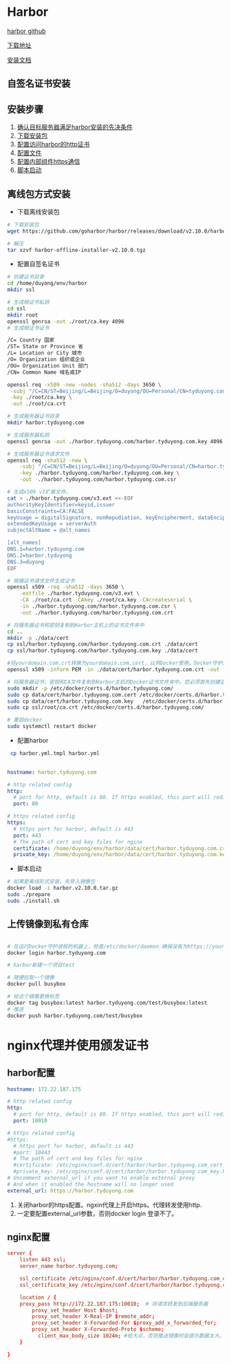 # Harbor

[harbor github](https://github.com/goharbor/harbor)

[下载地址](https://github.com/goharbor/harbor/releases)

[安装文档](https://goharbor.io/docs/2.10.0/install-config/)

## 自签名证书安装

## 安装步骤

1.  [确认目标服务器满足harbor安装的先决条件](https://goharbor.io/docs/2.10.0/install-config/installation-prereqs/)
2. [下载安装包](https://goharbor.io/docs/2.10.0/install-config/download-installer/)
3. [配置访问harbor的http证书](https://goharbor.io/docs/2.10.0/install-config/configure-https/)
4. [配置文件](https://goharbor.io/docs/2.10.0/install-config/configure-yml-file/)
5. [配置内部组件https通信](https://goharbor.io/docs/2.10.0/install-config/configure-internal-tls/)
6. [脚本启动](https://goharbor.io/docs/2.10.0/install-config/run-installer-script/)


## 离线包方式安装

*  下载离线安装包

```bash
# 下载安装包
wget https://github.com/goharbor/harbor/releases/download/v2.10.0/harbor-offline-installer-v2.10.0.tgz

# 解压
tar xzvf harbor-offline-installer-v2.10.0.tgz
```

* 配置自签名证书

```bash
# 创建证书目录
cd /home/duyong/env/harbor
mkdir ssl

# 生成根证书私钥
cd ssl
mkdir root
openssl genrsa -out ./root/ca.key 4096 
# 生成根证书证书  

/C= Country 国家
/ST= State or Province 省
/L= Location or City 城市
/O= Organization 组织或企业
/OU= Organization Unit 部门
/CN= Common Name 域名或IP

openssl req -x509 -new -nodes -sha512 -days 3650 \
 -subj "/C=CN/ST=Beijing/L=Beijing/O=duyong/OU=Personal/CN=tyduyong.com" \
 -key ./root/ca.key \
 -out ./root/ca.crt

# 生成服务器证书目录
mkdir harbor.tyduyong.com

# 生成服务器私钥
openssl genrsa -out ./harbor.tyduyong.com/harbor.tyduyong.com.key 4096

# 生成服务器证书请求文件
openssl req -sha512 -new \
    -subj "/C=CN/ST=Beijing/L=Beijing/O=duyong/OU=Personal/CN=harbor.tyduyong.com" \
    -key ./harbor.tyduyong.com/harbor.tyduyong.com.key \
    -out  ./harbor.tyduyong.com/harbor.tyduyong.com.csr

# 生成x509 v3扩展文件。
cat > ./harbor.tyduyong.com/v3.ext <<-EOF
authorityKeyIdentifier=keyid,issuer
basicConstraints=CA:FALSE
keyUsage = digitalSignature, nonRepudiation, keyEncipherment, dataEncipherment
extendedKeyUsage = serverAuth
subjectAltName = @alt_names

[alt_names]
DNS.1=harbor.tyduyong.com
DNS.2=harbor.tyduyong
DNS.3=duyong
EOF

# 根据证书请求文件生成证书
openssl x509 -req -sha512 -days 3650 \
    -extfile ./harbor.tyduyong.com/v3.ext \
    -CA ./root/ca.crt -CAkey ./root/ca.key -CAcreateserial \
    -in ./harbor.tyduyong.com/harbor.tyduyong.com.csr \
    -out ./harbor.tyduyong.com/harbor.tyduyong.com.crt

# 将服务器证书和密钥复制到Harbor主机上的证书文件夹中
cd ..
mkdir -p ./data/cert
cp ssl/harbor.tyduyong.com/harbor.tyduyong.com.crt ./data/cert
cp ssl/harbor.tyduyong.com/harbor.tyduyong.com.key ./data/cert

#将yourdomain.com.crt转换为yourdomain.com.cert，以供Docker使用。Docker守护进程将.crt文件解释为CA证书，将.cert文件解释为客户端证书。
openssl x509 -inform PEM -in ./data/cert/harbor.tyduyong.com.crt -out ./data/cert/harbor.tyduyong.com.cert

# 将服务器证书、密钥和CA文件复制到Harbor主机的Docker证书文件夹中。您必须首先创建适当的文件夹。
sudo mkdir -p /etc/docker/certs.d/harbor.tyduyong.com/
sudo cp data/cert/harbor.tyduyong.com.cert /etc/docker/certs.d/harbor.tyduyong.com/
sudo cp data/cert/harbor.tyduyong.com.key   /etc/docker/certs.d/harbor.tyduyong.com/
sudo cp ssl/root/ca.crt /etc/docker/certs.d/harbor.tyduyong.com/

# 重启docker
sudo systemctl restart docker

```

* 配置harbor

```bash
 cp harbor.yml.tmpl harbor.yml
 
```

```yaml
hostname: harbor.tyduyong.com

# http related config
http:
  # port for http, default is 80. If https enabled, this port will redirect to https port
  port: 80

# https related config
https:
  # https port for harbor, default is 443
  port: 443
  # The path of cert and key files for nginx
  certificate: /home/duyong/env/harbor/data/cert/harbor.tyduyong.com.crt
  private_key: /home/duyong/env/harbor/data/cert/harbor.tyduyong.com.key
```

* 脚本启动

```bash
# 如果是离线形式安装，先导入镜像包
docker load -i harbor.v2.10.0.tar.gz
sudo ./prepare
sudo ./install.sh
```


## 上传镜像到私有仓库

```bash

# 在运行Docker守护进程的机器上，检查/etc/docker/daemon.确保没有为https://yourdomain.com设置 insecure-registry选项。
docker login harbor.tyduyong.com

# harbor新建一个项目test

# 随便拉取一个镜像
docker pull busybox

# 给这个镜像更换标签
docker tag busybox:latest harbor.tyduyong.com/test/busybox:latest
# 推送
docker push harbor.tyduyong.com/test/busybox


```



# nginx代理并使用颁发证书

## harbor配置

```yaml
hostname: 172.22.187.175

# http related config
http:
  # port for http, default is 80. If https enabled, this port will redirect to https port
  port: 10010

# https related config
#https:
  # https port for harbor, default is 443
  #port: 10443
  # The path of cert and key files for nginx
  #certificate: /etc/nginx/conf.d/cert/harbor/harbor.tyduyong.com_cert_chain.pem
  #private_key: /etc/nginx/conf.d/cert/harbor/harbor.tyduyong.com_key.key
# Uncomment external_url if you want to enable external proxy
# And when it enabled the hostname will no longer used
external_url: https://harbor.tyduyong.com
```

1. 关闭harbor的https配置。ngxin代理上开启https。代理转发使用http.
2. 一定要配置external_url参数，否则docker login 登录不了。

## nginx配置

```conf
server {
    listen 443 ssl;
    server_name harbor.tyduyong.com;

    ssl_certificate /etc/nginx/conf.d/cert/harbor/harbor.tyduyong.com_cert_chain.pem;
    ssl_certificate_key /etc/nginx/conf.d/cert/harbor/harbor.tyduyong.com_key.key;

    location / {
	proxy_pass http://172.22.187.175:10010;  # 将请求转发到后端服务器
        proxy_set_header Host $host;
        proxy_set_header X-Real-IP $remote_addr;
        proxy_set_header X-Forwarded-For $proxy_add_x_forwarded_for;
        proxy_set_header X-Forwarded-Proto $scheme;
	      client_max_body_size 1024m; #给大点，否则推送镜像时会提示数据太大。
    }

}
```

